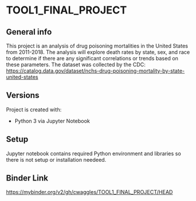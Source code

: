 # TOOL1_FINAL_PROJECT

## General info
This project is an analysis of drug poisoning mortalities in the United States from 2011-2018. The analysis will explore death rates by state, sex, and race to determine if there are any significant correlations or trends based on these parameters. The dataset was collected by the CDC: https://catalog.data.gov/dataset/nchs-drug-poisoning-mortality-by-state-united-states
	
## Versions
Project is created with:
* Python 3 via Jupyter Notebook

	
## Setup
Jupyter notebook contains required Python environment and libraries so there is not setup or installation needeed. 

## Binder Link
https://mybinder.org/v2/gh/cwaggles/TOOL1_FINAL_PROJECT/HEAD
